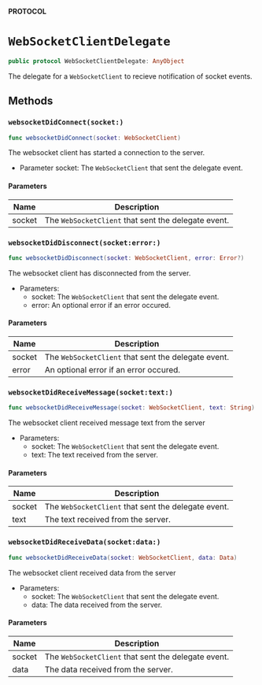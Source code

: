 **PROTOCOL**

# `WebSocketClientDelegate`

```swift
public protocol WebSocketClientDelegate: AnyObject
```

The delegate for a `WebSocketClient` to recieve notification of socket events.

## Methods
### `websocketDidConnect(socket:)`

```swift
func websocketDidConnect(socket: WebSocketClient)
```

The websocket client has started a connection to the server.
- Parameter socket: The `WebSocketClient` that sent the delegate event.

#### Parameters

| Name | Description |
| ---- | ----------- |
| socket | The `WebSocketClient` that sent the delegate event. |

### `websocketDidDisconnect(socket:error:)`

```swift
func websocketDidDisconnect(socket: WebSocketClient, error: Error?)
```

The websocket client has disconnected from the server.
- Parameters:
  - socket: The `WebSocketClient` that sent the delegate event.
  - error: An optional error if an error occured.

#### Parameters

| Name | Description |
| ---- | ----------- |
| socket | The `WebSocketClient` that sent the delegate event. |
| error | An optional error if an error occured. |

### `websocketDidReceiveMessage(socket:text:)`

```swift
func websocketDidReceiveMessage(socket: WebSocketClient, text: String)
```

The websocket client received message text from the server
- Parameters:
  - socket: The `WebSocketClient` that sent the delegate event.
  - text: The text received from the server.

#### Parameters

| Name | Description |
| ---- | ----------- |
| socket | The `WebSocketClient` that sent the delegate event. |
| text | The text received from the server. |

### `websocketDidReceiveData(socket:data:)`

```swift
func websocketDidReceiveData(socket: WebSocketClient, data: Data)
```

The websocket client received data from the server
- Parameters:
  - socket: The `WebSocketClient` that sent the delegate event.
  - data: The data received from the server.

#### Parameters

| Name | Description |
| ---- | ----------- |
| socket | The `WebSocketClient` that sent the delegate event. |
| data | The data received from the server. |